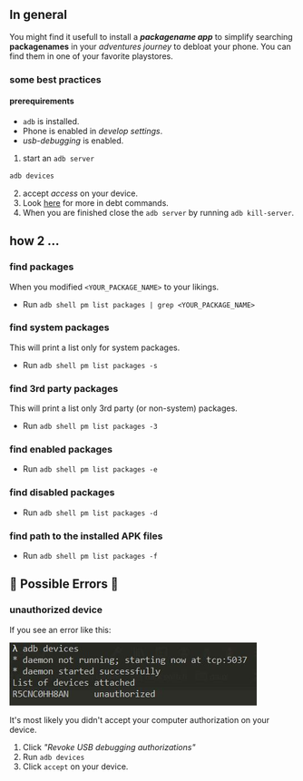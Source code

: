 ## In general
You might find it usefull to install a ***packagename app*** to simplify searching **packagenames** in your *adventures journey* to debloat your phone.
You can find them in one of your favorite playstores.

### some best practices

#### prerequirements
-  `adb` is installed.
-  Phone is enabled in *develop settings*.
- *usb-debugging* is enabled.

1. start an `adb server`
```s
adb devices
```
2. accept *access* on your device.
3. Look [here](bloatwarelist_S21.md) for more in debt commands.
4. When you are finished close the `adb server` by running `adb kill-server`.

## how 2 ...
### find packages
When you modified `<YOUR_PACKAGE_NAME>` to your likings.
- Run `adb shell pm list packages | grep <YOUR_PACKAGE_NAME>`

### find system packages
This will print a list only for system packages.
- Run `adb shell pm list packages -s`
### find 3rd party packages
This will print a list only 3rd party (or non-system) packages.
- Run `adb shell pm list packages -3`
### find enabled packages
- Run `adb shell pm list packages -e`
### find disabled packages
- Run `adb shell pm list packages -d`
### find path to the installed APK files
- Run `adb shell pm list packages -f`

## :hankey: Possible Errors :hankey:
### unauthorized device
If you see an error like this:

![](images/device_unauthorized.JPG)

It's most likely you didn't accept your computer authorization on your device.
1. Click *"Revoke USB debugging authorizations"*
2. Run `adb devices`
3. Click `accept` on your device.
